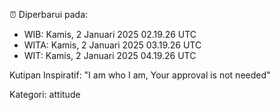 ⏰ Diperbarui pada:
- WIB: Kamis, 2 Januari 2025 02.19.26 UTC
- WITA: Kamis, 2 Januari 2025 03.19.26 UTC
- WIT: Kamis, 2 Januari 2025 04.19.26 UTC

Kutipan Inspiratif:
"I am who I am, Your approval is not needed"


Kategori: attitude

